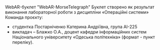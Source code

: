 WebAR-буклет "WebAR-MorseTelegraph"
Буклет створено як результат виконання лабораторної роботи з дисципліни «Операційні системи»
Команда проєкту: 
- студентка Постарніченко Катерина Андріївна, група АІ-225
- викладач – Блажко О.А., доцент кафедри інформаційних систем Національного університету «Одеська політехніка» (формат - пункт переліку).
